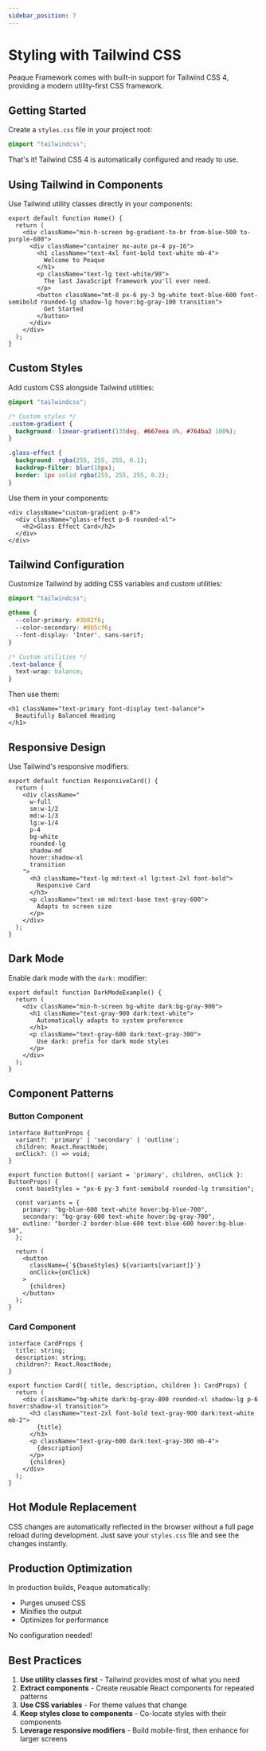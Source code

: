 ```yaml
---
sidebar_position: 7
---
```


# Styling with Tailwind CSS

Peaque Framework comes with built-in support for Tailwind CSS 4, providing a modern utility-first CSS framework.

## Getting Started

Create a `styles.css` file in your project root:

```css title="styles.css"
@import "tailwindcss";
```

That's it! Tailwind CSS 4 is automatically configured and ready to use.

## Using Tailwind in Components

Use Tailwind utility classes directly in your components:

```tsx title="src/pages/page.tsx"
export default function Home() {
  return (
    <div className="min-h-screen bg-gradient-to-br from-blue-500 to-purple-600">
      <div className="container mx-auto px-4 py-16">
        <h1 className="text-4xl font-bold text-white mb-4">
          Welcome to Peaque
        </h1>
        <p className="text-lg text-white/90">
          The last JavaScript framework you'll ever need.
        </p>
        <button className="mt-8 px-6 py-3 bg-white text-blue-600 font-semibold rounded-lg shadow-lg hover:bg-gray-100 transition">
          Get Started
        </button>
      </div>
    </div>
  );
}
```

## Custom Styles

Add custom CSS alongside Tailwind utilities:

```css title="styles.css"
@import "tailwindcss";

/* Custom styles */
.custom-gradient {
  background: linear-gradient(135deg, #667eea 0%, #764ba2 100%);
}

.glass-effect {
  background: rgba(255, 255, 255, 0.1);
  backdrop-filter: blur(10px);
  border: 1px solid rgba(255, 255, 255, 0.2);
}
```

Use them in your components:

```tsx
<div className="custom-gradient p-8">
  <div className="glass-effect p-6 rounded-xl">
    <h2>Glass Effect Card</h2>
  </div>
</div>
```

## Tailwind Configuration

Customize Tailwind by adding CSS variables and custom utilities:

```css title="styles.css"
@import "tailwindcss";

@theme {
  --color-primary: #3b82f6;
  --color-secondary: #8b5cf6;
  --font-display: 'Inter', sans-serif;
}

/* Custom utilities */
.text-balance {
  text-wrap: balance;
}
```

Then use them:

```tsx
<h1 className="text-primary font-display text-balance">
  Beautifully Balanced Heading
</h1>
```

## Responsive Design

Use Tailwind's responsive modifiers:

```tsx
export default function ResponsiveCard() {
  return (
    <div className="
      w-full
      sm:w-1/2
      md:w-1/3
      lg:w-1/4
      p-4
      bg-white
      rounded-lg
      shadow-md
      hover:shadow-xl
      transition
    ">
      <h3 className="text-lg md:text-xl lg:text-2xl font-bold">
        Responsive Card
      </h3>
      <p className="text-sm md:text-base text-gray-600">
        Adapts to screen size
      </p>
    </div>
  );
}
```

## Dark Mode

Enable dark mode with the `dark:` modifier:

```tsx
export default function DarkModeExample() {
  return (
    <div className="min-h-screen bg-white dark:bg-gray-900">
      <h1 className="text-gray-900 dark:text-white">
        Automatically adapts to system preference
      </h1>
      <p className="text-gray-600 dark:text-gray-300">
        Use dark: prefix for dark mode styles
      </p>
    </div>
  );
}
```

## Component Patterns

### Button Component

```tsx title="src/components/Button.tsx"
interface ButtonProps {
  variant?: 'primary' | 'secondary' | 'outline';
  children: React.ReactNode;
  onClick?: () => void;
}

export function Button({ variant = 'primary', children, onClick }: ButtonProps) {
  const baseStyles = "px-6 py-3 font-semibold rounded-lg transition";

  const variants = {
    primary: "bg-blue-600 text-white hover:bg-blue-700",
    secondary: "bg-gray-600 text-white hover:bg-gray-700",
    outline: "border-2 border-blue-600 text-blue-600 hover:bg-blue-50",
  };

  return (
    <button
      className={`${baseStyles} ${variants[variant]}`}
      onClick={onClick}
    >
      {children}
    </button>
  );
}
```

### Card Component

```tsx title="src/components/Card.tsx"
interface CardProps {
  title: string;
  description: string;
  children?: React.ReactNode;
}

export function Card({ title, description, children }: CardProps) {
  return (
    <div className="bg-white dark:bg-gray-800 rounded-xl shadow-lg p-6 hover:shadow-xl transition">
      <h3 className="text-2xl font-bold text-gray-900 dark:text-white mb-2">
        {title}
      </h3>
      <p className="text-gray-600 dark:text-gray-300 mb-4">
        {description}
      </p>
      {children}
    </div>
  );
}
```

## Hot Module Replacement

CSS changes are automatically reflected in the browser without a full page reload during development. Just save your `styles.css` file and see the changes instantly.

## Production Optimization

In production builds, Peaque automatically:

- Purges unused CSS
- Minifies the output
- Optimizes for performance

No configuration needed!

## Best Practices

1. **Use utility classes first** - Tailwind provides most of what you need
2. **Extract components** - Create reusable React components for repeated patterns
3. **Use CSS variables** - For theme values that change
4. **Keep styles close to components** - Co-locate styles with their components
5. **Leverage responsive modifiers** - Build mobile-first, then enhance for larger screens
